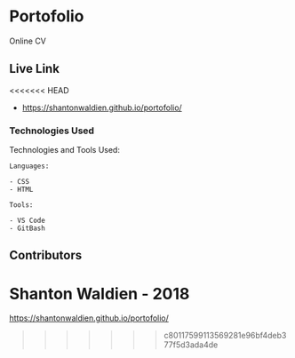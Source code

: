 # Portofolio
Online CV


## Live Link
<<<<<<< HEAD
- https://shantonwaldien.github.io/portofolio/


### Technologies Used

Technologies and Tools Used:

```
Languages:

- CSS
- HTML

```
```
Tools:

- VS Code
- GitBash

```

## Contributors

Shanton Waldien - 2018
=======
https://shantonwaldien.github.io/portofolio/
>>>>>>> c80117599113569281e96bf4deb377f5d3ada4de
